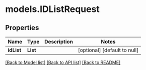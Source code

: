 # models.IDListRequest
## Properties

| Name | Type | Description | Notes |
|------------ | ------------- | ------------- | -------------|
| **idList** | **List** |  | [optional] [default to null] |

[[Back to Model list]](../README.md#documentation-for-models) [[Back to API list]](../README.md#documentation-for-api-endpoints) [[Back to README]](../README.md)

